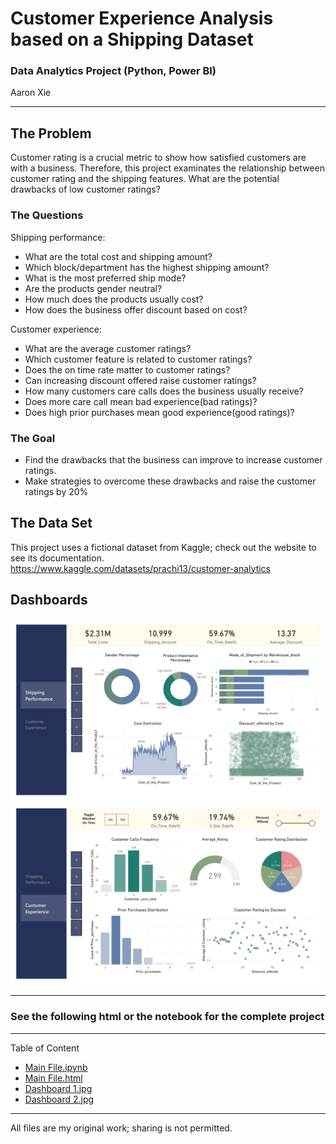 # Customer Experience Analysis based on a Shipping Dataset
### Data Analytics Project (Python, Power BI)
Aaron Xie
___
## The Problem
Customer rating is a crucial metric to show how satisfied customers are with a business. Therefore, this project examinates the relationship between customer rating and the shipping features. What are the potential drawbacks of low customer ratings?

### The Questions
Shipping performance:
* What are the total cost and shipping amount?
* Which block/department has the highest shipping amount?
* What is the most preferred ship mode?
* Are the products gender neutral?
* How much does the products usually cost?
* How does the business offer discount based on cost?

Customer experience:
* What are the average customer ratings?
* Which customer feature is related to customer ratings?
* Does the on time rate matter to customer ratings?
* Can increasing discount offered raise customer ratings?
* How many customers care calls does the business usually receive?
* Does more care call mean bad experience(bad ratings)?
* Does high prior purchases mean good experience(good ratings)?


### The Goal
* Find the drawbacks that the business can improve to increase customer ratings.
* Make strategies to overcome these drawbacks and raise the customer ratings by 20%

## The Data Set
This project uses a fictional dataset from Kaggle; check out the website to see its documentation.
https://www.kaggle.com/datasets/prachi13/customer-analytics

## Dashboards
![Dashboard 1](https://github.com/aaronxxie/Customer-Experience-Analysis/blob/main/Dashboard%201.jpg)
![Dashboard 2](https://github.com/aaronxxie/Customer-Experience-Analysis/blob/main/Dashboard%202.jpg)
___
### See the following html or the notebook for the complete project
___
Table of Content

* [Main File.ipynb](https://github.com/aaronxxie/Customer-Experience-Analysis/blob/main/Main%20Project.ipynb)
* [Main File.html](https://github.com/aaronxxie/Customer-Experience-Analysis/blob/main/Main%20Project.html)
* [Dashboard 1.jpg](https://github.com/aaronxxie/Customer-Experience-Analysis/blob/main/Dashboard%201.jpg)
* [Dashboard 2.jpg](https://github.com/aaronxxie/Customer-Experience-Analysis/blob/main/Dashboard%202.jpg)
___
All files are my original work; sharing is not permitted.
